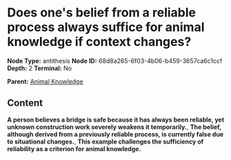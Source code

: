 # Does one's belief from a reliable process always suffice for animal knowledge if context changes?

**Node Type:** antithesis
**Node ID:** 68d8a265-6f03-4b06-b459-3657ca6c1ccf
**Depth:** 2
**Terminal:** No

**Parent:** [Animal Knowledge](animal-knowledge.md)

## Content

**A person believes a bridge is safe because it has always been reliable, yet unknown construction work severely weakens it temporarily.**, **The belief, although derived from a previously reliable process, is currently false due to situational changes.**, **This example challenges the sufficiency of reliability as a criterion for animal knowledge.**
